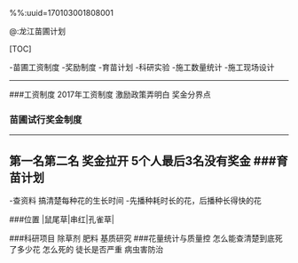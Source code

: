 %%:uuid=170103001808001

@:龙江苗圃计划

[TOC]

-苗圃工资制度
-奖励制度
-育苗计划
-科研实验
-施工数量统计
-施工现场设计

-------
###工资制度
 2017年工资制度
 激励政策弄明白 奖金分界点
### 苗圃试行奖金制度

---

 第一名第二名 奖金拉开
 5个人最后3名没有奖金
###育苗计划
 -----
-查资料 搞清楚每种花的生长时间
-先播种耗时长的花，后播种长得快的花

###位置
|鼠尾草|串红|孔雀草|


###科研项目
除草剂
肥料
基质研究
###花量统计与质量控
怎么能查清楚到底死了多少花
怎么死的
徒长是否严重
病虫害防治



 
 